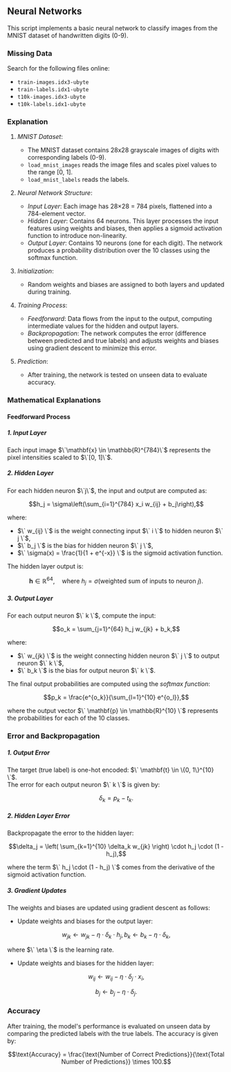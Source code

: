 
## Neural Networks

This script implements a basic neural network to classify images from the MNIST dataset of handwritten digits (0-9).

### Missing Data
Search for the following files online:
- `train-images.idx3-ubyte`
- `train-labels.idx1-ubyte`
- `t10k-images.idx3-ubyte`
- `t10k-labels.idx1-ubyte`

### Explanation

1. *MNIST Dataset*:
   - The MNIST dataset contains 28x28 grayscale images of digits with corresponding labels (0-9).
   - `load_mnist_images` reads the image files and scales pixel values to the range [0, 1].
   - `load_mnist_labels` reads the labels.

2. *Neural Network Structure*:
   - *Input Layer*: Each image has 28×28 = 784 pixels, flattened into a 784-element vector.
   - *Hidden Layer*: Contains 64 neurons. This layer processes the input features using weights and biases, then applies a sigmoid activation function to introduce non-linearity.
   - *Output Layer*: Contains 10 neurons (one for each digit). The network produces a probability distribution over the 10 classes using the softmax function.

3. *Initialization*:
   - Random weights and biases are assigned to both layers and updated during training.

4. *Training Process*:
   - *Feedforward*: Data flows from the input to the output, computing intermediate values for the hidden and output layers.
   - *Backpropagation*: The network computes the error (difference between predicted and true labels) and adjusts weights and biases using gradient descent to minimize this error.

5. *Prediction*:
   - After training, the network is tested on unseen data to evaluate accuracy.


### Mathematical Explanations

#### Feedforward Process

##### 1. Input Layer
Each input image $\`\mathbf{x} \in \mathbb{R}^{784}\`$ represents the pixel intensities scaled to $\`[0, 1]\`$.

##### 2. Hidden Layer
For each hidden neuron $\`j\`$, the input and output are computed as:

```math
h_j = \sigma\left(\sum_{i=1}^{784} x_i w_{ij} + b_j\right),
```

where:
- $\` w_{ij} \`$ is the weight connecting input $\` i \`$ to hidden neuron $\` j \`$,
- $\` b_j \`$ is the bias for hidden neuron $\` j \`$,
- $\` \sigma(x) = \frac{1}{1 + e^{-x}} \`$ is the sigmoid activation function.

The hidden layer output is:

```math
\mathbf{h} \in \mathbb{R}^{64}, \quad \text{where } h_j = \sigma(\text{weighted sum of inputs to neuron } j).
```

##### 3. Output Layer
For each output neuron $\` k \`$, compute the input:

```math
o_k = \sum_{j=1}^{64} h_j w_{jk} + b_k,
```

where:
- $\` w_{jk} \`$ is the weight connecting hidden neuron $\` j \`$ to output neuron $\` k \`$,
- $\` b_k \`$ is the bias for output neuron $\` k \`$.

The final output probabilities are computed using the *softmax function*:

```math
p_k = \frac{e^{o_k}}{\sum_{l=1}^{10} e^{o_l}},
```

where the output vector $\` \mathbf{p} \in \mathbb{R}^{10} \`$ represents the probabilities for each of the 10 classes.


### Error and Backpropagation

##### 1. Output Error
The target (true label) is one-hot encoded: $\` \mathbf{t} \in \{0, 1\}^{10} \`$.  
The error for each output neuron $\` k \`$ is given by:

```math
\delta_k = p_k - t_k.
```

##### 2. Hidden Layer Error
Backpropagate the error to the hidden layer:

```math
\delta_j = \left( \sum_{k=1}^{10} \delta_k w_{jk} \right) \cdot h_j \cdot (1 - h_j),
```

where the term $\` h_j \cdot (1 - h_j) \`$ comes from the derivative of the sigmoid activation function.

##### 3. Gradient Updates
The weights and biases are updated using gradient descent as follows:

- Update weights and biases for the output layer:

```math
w_{jk} \gets w_{jk} - \eta \cdot \delta_k \cdot h_j,

b_k \gets b_k - \eta \cdot \delta_k,
```

where $\` \eta \`$ is the learning rate.
    
- Update weights and biases for the hidden layer:

```math
w_{ij} \gets w_{ij} - \eta \cdot \delta_j \cdot x_i,
```

```math
b_j \gets b_j - \eta \cdot \delta_j.
```



### Accuracy

After training, the model's performance is evaluated on unseen data by comparing the predicted labels with the true labels. The accuracy is given by:

```math
\text{Accuracy} = \frac{\text{Number of Correct Predictions}}{\text{Total Number of Predictions}} \times 100.
```
